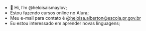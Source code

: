 - 👋 Hi, I’m @heloisaismaylov;
- Estou fazendo cursos online no Alura;
- Meu e-mail para contato é @heloisa.alberton@escola.pr.gov.br
- Eu estou interessado em aprender novas linguagens;
 
